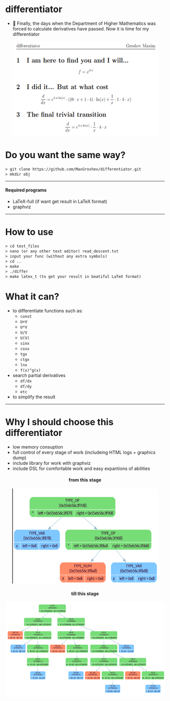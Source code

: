 # differentiator
- 📏 Finally, the days when the Department of Higher Mathematics was forced to calculate derivatives have passed. Now it is time for my differentiator
<p align="center">
  <img width="460" height="300" src="https://github.com/MaxGroshev/differentiator/blob/master/readme_pic/Screenshot%20from%202023-04-23%2000-04-43.png">
</p>

# Do you want the same way?
```
> git clone https://github.com/MaxGroshev/differentiator.git
> mkdir obj
```
---

#### Required programs
- LaTeX-full (if want get result in LaTeX format)
- graphviz 

---
# How to use
```
> cd test_files
> nano (or any other text editor) read_descent.txt
> input your func (without any extra symbols)
> cd ..
> make
> ./differ
> make latex_t (to get your result in beatiful LaTeX format)
```
# What it can?
- to differentiate functions such as:
  * `const`
  * `U+V`
  * `U*V`
  * `U/V`
  * `U(V)`
  * `sinx`
  * `cosx`
  * `tgx`
  * `ctgx`
  * `lnx`
  * `f(x)^g(x)`
- search partial derivatives
  * `df/dx`
  * `df/dy`
  * `etc`
- to simplify the result  
---
# Why I should choose this differentiator
- low memory consuption
- full control of every stage of work (includeing HTML logs + graphics dump)
- include library for work with graphviz
- include DSL for comfortable work and easy expantions of abilities
<h4 align="center">from this stage</h4>  
<p align="center">
  <img width="460" height="300" src="https://github.com/MaxGroshev/differentiator/blob/master/readme_pic/Screenshot%20from%202023-04-23%2000-06-29.png">
</p>

<h4 align="center">till this stage</h4>  
<p align="center">
  <img width="700" height="300" src="https://github.com/MaxGroshev/differentiator/blob/master/readme_pic/Screenshot%20from%202023-04-23%2000-07-01.png">
</p>

